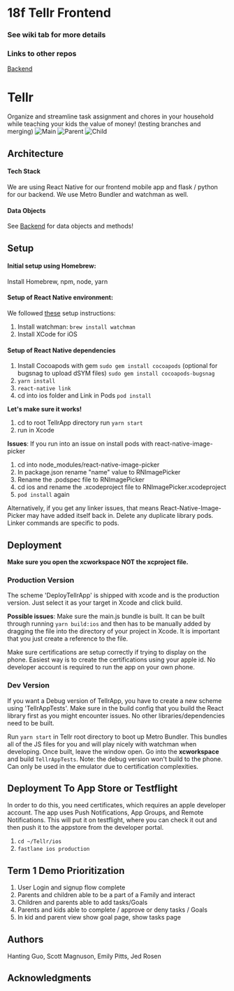 # 18f Tellr Frontend

### See wiki tab for more details

### Links to other repos
[Backend](https://github.com/dartmouth-cs98/18f-tellr-backend)

# Tellr

Organize and streamline task assignment and chores in your household while teaching your kids the value of money! (testing branches and merging)
![Main](https://github.com/dartmouth-cs98/18f-tellr-frontend/blob/master/Data%20Model%20and%20Sketches/18F-Tellr-Main.png)
![Parent](https://github.com/dartmouth-cs98/18f-tellr-frontend/blob/master/Data%20Model%20and%20Sketches/19W-Tellr-Parent.png)
![Child](https://github.com/dartmouth-cs98/18f-tellr-frontend/blob/master/Data%20Model%20and%20Sketches/Tellr-18F-Child.png)


## Architecture

#### Tech Stack

We are using React Native for our frontend mobile app and flask / python for our backend.
We use Metro Bundler and watchman as well.

#### Data Objects

See [Backend](https://github.com/dartmouth-cs98/18f-tellr-backend) for data objects and methods!

## Setup

#### Initial setup using Homebrew:
Install Homebrew, npm, node, yarn

#### Setup of React Native environment:
We followed [these](https://medium.com/@randerson112358/setup-react-native-environment-for-ios-97bf7faadf77) setup instructions:
1. Install watchman: `brew install watchman`
2. Install XCode for iOS

#### Setup of React Native dependencies

1.  Install Cocoapods with gem
`sudo gem install cocoapods`
(optional for bugsnag to upload dSYM files)
`sudo gem install cocoapods-bugsnag`
2. `yarn install`
3. `react-native link`
4. cd into ios folder and Link in Pods
 `pod install`

**Let's make sure it works!**
1. cd to root TellrApp directory
run `yarn start`
2. run in Xcode

**Issues**: If you run into an issue on install pods with react-native-image-picker
1. cd into node_modules/react-native-image-picker
2. In package.json rename "name" value to RNImagePicker
3. Rename the .podspec file to RNImagePicker
4. cd ios and rename the .xcodeproject file to RNImagePicker.xcodeproject
5. `pod install` again

Alternatively, if you get any linker issues, that means React-Native-Image-Picker may have added itself back in. Delete any duplicate library pods. Linker commands are specific to pods.

## Deployment


**Make sure you open the xcworkspace NOT the xcproject file.**

### Production Version
The scheme 'DeployTellrApp' is shipped with xcode and is the production version. Just select it as your target in Xcode and click build.

**Possible issues**: Make sure the main.js bundle is built. It can be built through running `yarn build:ios` and then has to be manually added by dragging the file into the directory of your project in Xcode. It is important that you just create a reference to the file.

Make sure certifications are setup correctly if trying to display on the phone. Easiest way is to create the certifications using your apple id. No developer account is required to run the app on your own phone.


### Dev Version
If you want a Debug version of TellrApp, you have to create a new scheme using 'TellrAppTests'. Make sure in the build config that you build the React library first as you might encounter issues. No other libraries/dependencies need to be built.

Run `yarn start` in Tellr root directory to boot up Metro Bundler. This bundles all of the JS files for you and will play nicely with watchman when developing. Once built, leave the window open.
 Go into the **xcworkspace** and build `TellrAppTests`. Note: the debug version won't build to the phone. Can only be used in the emulator due to certification complexities.

## Deployment To App Store or Testflight
In order to do this, you need certificates, which requires an apple developer account.
The app uses Push Notifications, App Groups, and Remote Notifications. This will put it on testflight, where you can check it out and then push it to the appstore from the developer portal.

1. `cd ~/Tellr/ios`
2. `fastlane ios production`


## Term 1 Demo Prioritization
1. User Login and signup flow complete
2. Parents and children able to be a part of a Family and interact
3. Children and parents able to add tasks/Goals
4. Parents and kids able to complete / approve or deny tasks / Goals
5. In kid and parent view show goal page, show tasks page

## Authors

Hanting Guo, Scott Magnuson, Emily Pitts, Jed Rosen

## Acknowledgments
